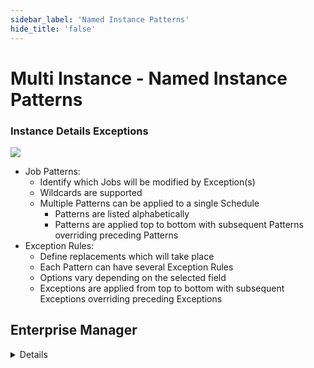 ```yaml
---
sidebar_label: 'Named Instance Patterns'
hide_title: 'false'
---
```


<head>
  <meta name="robots" content="noindex, nofollow" />
</head>

# Multi Instance - Named Instance Patterns

### Instance Details Exceptions

![](../static/imgadvanced/MINI_Patterns.png)

* Job Patterns:
  * Identify which Jobs will be modified by Exception(s)
  * Wildcards are supported
  * Multiple Patterns can be applied to a single Schedule
    * Patterns are listed alphabetically
    * Patterns are applied top to bottom with subsequent Patterns overriding preceding Patterns
* Exception Rules:
  * Define replacements which will take place
  * Each Pattern can have several Exception Rules
  * Options vary depending on the selected field
  * Exceptions are applied from top to bottom with subsequent Exceptions overriding preceding Exceptions


## Enterprise Manager

<details>

#### Schedule Named Instances - Create Patterns

###### Instance Details Exceptions

* Job Patterns:
    * Identify which Jobs will be modified by Exception(s)
    * Wildcards are supported
    * Multiple Patterns can be applied to a single Schedule
        * Patterns are listed alphabetically
        * Patterns are applied top to bottom with subsequent Patterns overriding preceding Patterns

* Exception Rules:
    * Define replacements which will take place
    * Each Pattern can have several Exception Rules
    * Options vary depending on the selected field
    * Exceptions are applied from top to bottom with subsequent Exceptions overriding preceding Exceptions

</details>